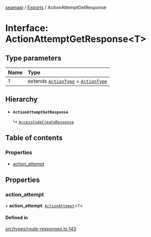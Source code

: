 [seamapi](../README.md) / [Exports](../modules.md) / ActionAttemptGetResponse

# Interface: ActionAttemptGetResponse<T\>

## Type parameters

| Name | Type |
| :------ | :------ |
| `T` | extends [`ActionType`](../modules.md#actiontype) = [`ActionType`](../modules.md#actiontype) |

## Hierarchy

- **`ActionAttemptGetResponse`**

  ↳ [`AccessCodeCreateResponse`](AccessCodeCreateResponse.md)

## Table of contents

### Properties

- [action\_attempt](ActionAttemptGetResponse.md#action_attempt)

## Properties

### action\_attempt

• **action\_attempt**: [`ActionAttempt`](../modules.md#actionattempt)<`T`\>

#### Defined in

[src/types/route-responses.ts:143](https://github.com/seamapi/javascript/blob/main/src/types/route-responses.ts#L143)

